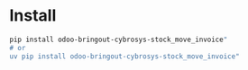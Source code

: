 # Install

```bash
pip install odoo-bringout-cybrosys-stock_move_invoice"
# or
uv pip install odoo-bringout-cybrosys-stock_move_invoice"
```
